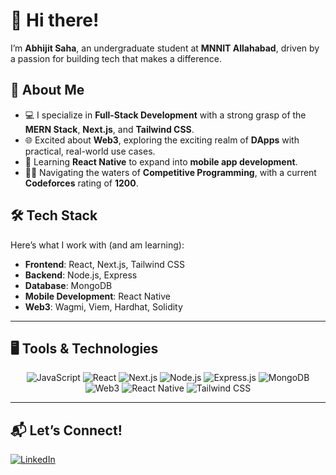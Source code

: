 # 👋 Hi there!  

I’m **Abhijit Saha**, an undergraduate student at **MNNIT Allahabad**, driven by a passion for building tech that makes a difference.  

## 🚀 About Me  
- 💻 I specialize in **Full-Stack Development** with a strong grasp of the **MERN Stack**, **Next.js**, and **Tailwind CSS**.  
- 🌐 Excited about **Web3**, exploring the exciting realm of **DApps** with practical, real-world use cases.  
- 📱 Learning **React Native** to expand into **mobile app development**.  
- 🏊‍♂️ Navigating the waters of **Competitive Programming**, with a current **Codeforces** rating of **1200**.  

## 🛠️ Tech Stack  
Here’s what I work with (and am learning):  
- **Frontend**: React, Next.js, Tailwind CSS  
- **Backend**: Node.js, Express  
- **Database**: MongoDB  
- **Mobile Development**: React Native  
- **Web3**: Wagmi, Viem, Hardhat, Solidity 

---

## 🖥️ Tools & Technologies  

<p align="center">
  <img src="https://img.shields.io/badge/JavaScript-F7DF1E?style=for-the-badge&logo=javascript&logoColor=black" alt="JavaScript" />
  <img src="https://img.shields.io/badge/React-61DAFB?style=for-the-badge&logo=react&logoColor=black" alt="React" />
  <img src="https://img.shields.io/badge/Next.js-000000?style=for-the-badge&logo=next.js&logoColor=white" alt="Next.js" />
  <img src="https://img.shields.io/badge/Node.js-339933?style=for-the-badge&logo=node.js&logoColor=white" alt="Node.js" />
  <img src="https://img.shields.io/badge/Express.js-000000?style=for-the-badge&logo=express&logoColor=white" alt="Express.js" />
  <img src="https://img.shields.io/badge/MongoDB-47A248?style=for-the-badge&logo=mongodb&logoColor=white" alt="MongoDB" />
  <img src="https://img.shields.io/badge/Web3-F16822?style=for-the-badge&logo=web3.js&logoColor=white" alt="Web3" />
  <img src="https://img.shields.io/badge/React_Native-61DAFB?style=for-the-badge&logo=react&logoColor=black" alt="React Native" />
  <img src="https://img.shields.io/badge/Tailwind_CSS-38B2AC?style=for-the-badge&logo=tailwind-css&logoColor=white" alt="Tailwind CSS" />
</p>

---

## 📬 Let’s Connect!  

<p>
  <a href="https://www.linkedin.com/in/abhijit-saha-a440b5291/" target="_blank">
    <img src="https://img.shields.io/badge/LinkedIn-0A66C2?style=for-the-badge&logo=linkedin&logoColor=white" alt="LinkedIn" />
  </a>
</p>
